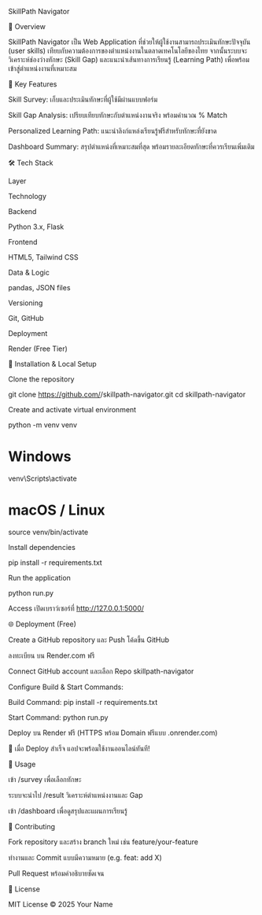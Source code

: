 SkillPath Navigator

📌 Overview

SkillPath Navigator เป็น Web Application ที่ช่วยให้ผู้ใช้งานสามารถประเมินทักษะปัจจุบัน (user skills) เทียบกับความต้องการของตำแหน่งงานในตลาดเทคโนโลยีของไทย จากนั้นระบบจะวิเคราะห์ช่องว่างทักษะ (Skill Gap) และแนะนำเส้นทางการเรียนรู้ (Learning Path) เพื่อพร้อมเข้าสู่ตำแหน่งงานที่เหมาะสม

🎯 Key Features

Skill Survey: เก็บและประเมินทักษะที่ผู้ใช้มีผ่านแบบฟอร์ม

Skill Gap Analysis: เปรียบเทียบทักษะกับตำแหน่งงานจริง พร้อมคำนวณ % Match

Personalized Learning Path: แนะนำลิงก์แหล่งเรียนรู้ฟรีสำหรับทักษะที่ยังขาด

Dashboard Summary: สรุปตำแหน่งที่เหมาะสมที่สุด พร้อมรายละเอียดทักษะที่ควรเรียนเพิ่มเติม

🛠️ Tech Stack

Layer

Technology

Backend

Python 3.x, Flask

Frontend

HTML5, Tailwind CSS

Data & Logic

pandas, JSON files

Versioning

Git, GitHub

Deployment

Render (Free Tier)

🚀 Installation & Local Setup

Clone the repository

git clone https://github.com/<your-username>/skillpath-navigator.git
cd skillpath-navigator

Create and activate virtual environment

python -m venv venv
# Windows
venv\Scripts\activate
# macOS / Linux
source venv/bin/activate

Install dependencies

pip install -r requirements.txt

Run the application

python run.py

Access
เปิดเบราว์เซอร์ที่ http://127.0.0.1:5000/

🌐 Deployment (Free)

Create a GitHub repository และ Push โค้ดขึ้น GitHub

ลงทะเบียน บน Render.com ฟรี

Connect GitHub account และเลือก Repo skillpath-navigator

Configure Build & Start Commands:

Build Command: pip install -r requirements.txt

Start Command: python run.py

Deploy บน Render ฟรี (HTTPS พร้อม Domain ฟรีแบบ .onrender.com)

🎉 เมื่อ Deploy สำเร็จ แอปจะพร้อมใช้งานออนไลน์ทันที!

📄 Usage

เข้า /survey เพื่อเลือกทักษะ

ระบบจะนำไป /result วิเคราะห์ตำแหน่งงานและ Gap

เข้า /dashboard เพื่อดูสรุปและแผนการเรียนรู้

🤝 Contributing

Fork repository และสร้าง branch ใหม่ เช่น feature/your-feature

ทำงานและ Commit แบบมีความหมาย (e.g. feat: add X)

Pull Request พร้อมคำอธิบายชัดเจน

📜 License

MIT License © 2025 Your Name
